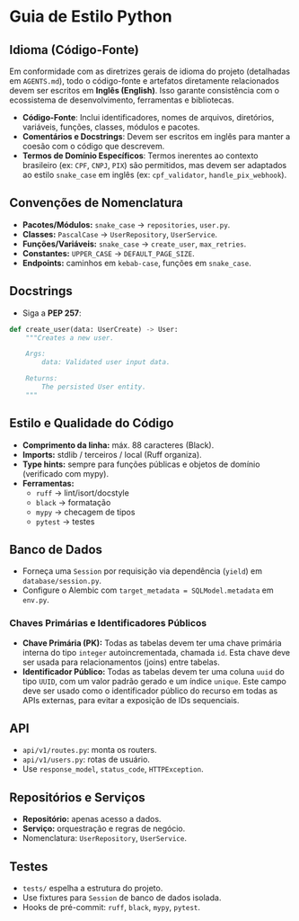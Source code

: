 # Guia de Estilo Python

## Idioma (Código-Fonte)

Em conformidade com as diretrizes gerais de idioma do projeto (detalhadas em `AGENTS.md`), todo o código-fonte e artefatos diretamente relacionados devem ser escritos em **Inglês (English)**. Isso garante consistência com o ecossistema de desenvolvimento, ferramentas e bibliotecas.

-   **Código-Fonte**: Inclui identificadores, nomes de arquivos, diretórios, variáveis, funções, classes, módulos e pacotes.
-   **Comentários e Docstrings**: Devem ser escritos em inglês para manter a coesão com o código que descrevem.
-   **Termos de Domínio Específicos**: Termos inerentes ao contexto brasileiro (ex: `CPF`, `CNPJ`, `PIX`) são permitidos, mas devem ser adaptados ao estilo `snake_case` em inglês (ex: `cpf_validator`, `handle_pix_webhook`).

## Convenções de Nomenclatura
- **Pacotes/Módulos:** `snake_case` → `repositories`, `user.py`.
- **Classes:** `PascalCase` → `UserRepository`, `UserService`.
- **Funções/Variáveis:** `snake_case` → `create_user`, `max_retries`.
- **Constantes:** `UPPER_CASE` → `DEFAULT_PAGE_SIZE`.
- **Endpoints:** caminhos em `kebab-case`, funções em `snake_case`.

## Docstrings
- Siga a **PEP 257**:

```python
def create_user(data: UserCreate) -> User:
    """Creates a new user.

    Args:
        data: Validated user input data.

    Returns:
        The persisted User entity.
    """
```

## Estilo e Qualidade do Código
- **Comprimento da linha:** máx. 88 caracteres (Black).
- **Imports:** stdlib / terceiros / local (Ruff organiza).
- **Type hints:** sempre para funções públicas e objetos de domínio (verificado com mypy).
- **Ferramentas:**
  - `ruff` → lint/isort/docstyle
  - `black` → formatação
  - `mypy` → checagem de tipos
  - `pytest` → testes

## Banco de Dados
- Forneça uma `Session` por requisição via dependência (`yield`) em `database/session.py`.
- Configure o Alembic com `target_metadata = SQLModel.metadata` em `env.py`.


### Chaves Primárias e Identificadores Públicos
- **Chave Primária (PK):** Todas as tabelas devem ter uma chave primária interna do tipo `integer` autoincrementada, chamada `id`. Esta chave deve ser usada para relacionamentos (joins) entre tabelas.
- **Identificador Público:** Todas as tabelas devem ter uma coluna `uuid` do tipo `UUID`, com um valor padrão gerado e um índice `unique`. Este campo deve ser usado como o identificador público do recurso em todas as APIs externas, para evitar a exposição de IDs sequenciais.
## API
- `api/v1/routes.py`: monta os routers.
- `api/v1/users.py`: rotas de usuário.
- Use `response_model`, `status_code`, `HTTPException`.

## Repositórios e Serviços
- **Repositório:** apenas acesso a dados.
- **Serviço:** orquestração e regras de negócio.
- Nomenclatura: `UserRepository`, `UserService`.

## Testes
- `tests/` espelha a estrutura do projeto.
- Use fixtures para `Session` de banco de dados isolada.
- Hooks de pré-commit: `ruff`, `black`, `mypy`, `pytest`.

